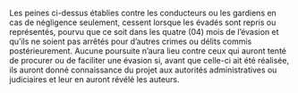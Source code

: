Les peines ci-dessus établies contre les conducteurs ou les gardiens en cas de négligence seulement, cessent lorsque les évadés sont repris ou représentés, pourvu que ce soit dans les quatre (04) mois de l’évasion et qu’ils ne soient pas arrêtés pour d’autres crimes ou délits commis postérieurement.
Aucune poursuite n’aura lieu contre ceux qui auront tenté de procurer ou de faciliter une évasion si, avant que celle-ci ait été réalisée, ils auront donné connaissance du projet aux autorités administratives ou judiciaires et leur en auront révélé les auteurs.